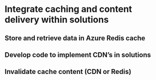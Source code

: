 # Integrate caching and content delivery within solutions

## Store and retrieve data in Azure Redis cache

## Develop code to implement CDN’s in solutions

## Invalidate cache content (CDN or Redis)
